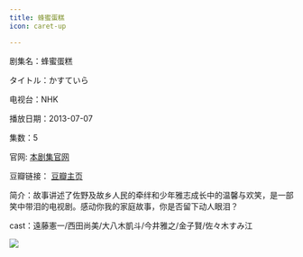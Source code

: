 ```yaml
---
title: 蜂蜜蛋糕
icon: caret-up

---
```


剧集名：蜂蜜蛋糕

タイトル：かすていら

电视台：NHK

播放日期：2013-07-07

集数：5

官网: [本剧集官网](https://www2.nhk.or.jp/archives/movies/?id=D0009050126_00000)

豆瓣链接： [豆瓣主页](https://movie.douban.com/subject/24374245/)


简介：故事讲述了佐野及故乡人民的牵绊和少年雅志成长中的温馨与欢笑，是一部笑中带泪的电视剧。感动你我的家庭故事，你是否留下动人眼泪？ ​​​

cast：遠藤憲一/西田尚美/大八木凱斗/今井雅之/金子賢/佐々木すみ江

![](https://listpic.tsgsanjiao.com/2013/2013fmdg.jpg)